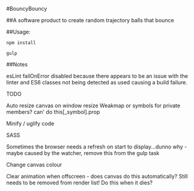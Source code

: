 #BouncyBouncy

##A software product to create random trajectory balls that bounce


##Usage:

`npm install`

`gulp`

##Notes

esLint failOnError disabled because there appears to be an issue with the linter
and ES6 classes not being detected as used causing a build failure.

TODO

Auto resize canvas on window resize
Weakmap or symbols for private members? can' do this[_symbol].prop

Minify / uglify code

SASS

Sometimes the browser needs a refresh on start to display...dunno why - maybe
caused by the watcher, remove this from the gulp task

Change canvas colour

Clear animation when offscreen - does canvas do this automatically? Still
needs to be removed from render list! Do this when it dies?